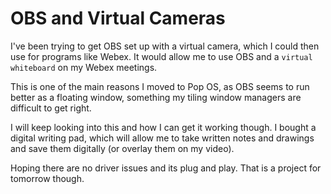 # OBS and Virtual Cameras

I've been trying to get OBS set up with a virtual camera, which I could
then use for programs like Webex. It would allow me to use OBS and a
`virtual whiteboard` on my Webex meetings.

This is one of the main reasons I moved to Pop OS, as OBS seems to run
better as a floating window, something my tiling window managers are
difficult to get right.

I will keep looking into this and how I can get it working though. I
bought a digital writing pad, which will allow me to take written notes
and drawings and save them digitally (or overlay them on my video).

Hoping there are no driver issues and its plug and play. That is a
project for tomorrow though.
